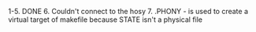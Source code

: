 1-5. DONE
6. Couldn't connect to the hosy
7. .PHONY - is used to create a virtual target of makefile because STATE isn't a physical file
